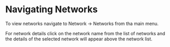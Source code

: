 # Navigating Networks

To view networks navigate to Network -> Networks from tha main menu.

For network details click on the network name from the list of networks and the details of the selected network will appear above the network list.
